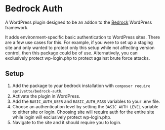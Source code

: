 # Bedrock Auth

A WordPress plugin designed to be an addon to the [Bedrock](https://roots.io/bedrock/) WordPress framework.

It adds environment-specific basic authentication to WordPress sites. There are a few use cases for this.  For example, if you were to set up a staging site and only wanted to protect only this setup while not affecting version control, then this package could be of use.  Alternatively, you can exclusively protect wp-login.php to protect against brute force attacks.

## Setup

1. Add the package to your bedrock installation with `composer require aprivette/bedrock-auth`.
2. Activate the plugin in WordPress.
3. Add the `BASIC_AUTH_USER` and `BASIC_AUTH_PASS` variables to your .env file.
4. Choose an authentication level by setting the `BASIC_AUTH_LEVEL` variable to either site or login.  Choosing site will require auth for the entire site while login will exclusively protect wp-login.php.
5. Navigate to the site and it should require you to login.